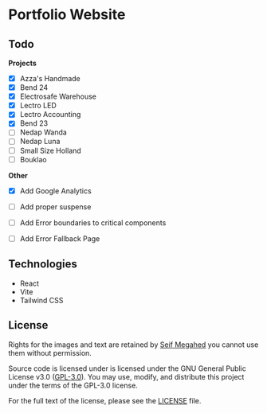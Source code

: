 # Portfolio Website

## Todo
**Projects**
- [x] Azza's Handmade
- [x] Bend 24
- [x] Electrosafe Warehouse
- [x] Lectro LED
- [x] Lectro Accounting
- [x] Bend 23
- [ ] Nedap Wanda
- [ ] Nedap Luna
- [ ] Small Size Holland
- [ ] Bouklao

**Other**
- [x] Add Google Analytics
- [ ] Add proper suspense
- [ ] Add Error boundaries to critical components
- [ ] Add Error Fallback Page


## Technologies
* React
* Vite
* Tailwind CSS

## License
Rights for the images and text are retained by [Seif Megahed](mailto:seifmegahed@me.com) you cannot use them without permission.

Source code is licensed under is licensed under the GNU General Public License v3.0 ([GPL-3.0](https://choosealicense.com/licenses/gpl-3.0/)). You may use, modify, and distribute this project under the terms of the GPL-3.0 license.

For the full text of the license, please see the [LICENSE](https://github.com/seifmegahed/bouklao/LICENSE) file.
